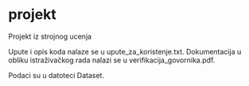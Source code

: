 # projekt
Projekt iz strojnog ucenja

Upute i opis koda nalaze se u upute_za_koristenje.txt.
Dokumentacija u obliku istraživačkog rada nalazi se u verifikacija_govornika.pdf.

Podaci su u datoteci Dataset.
